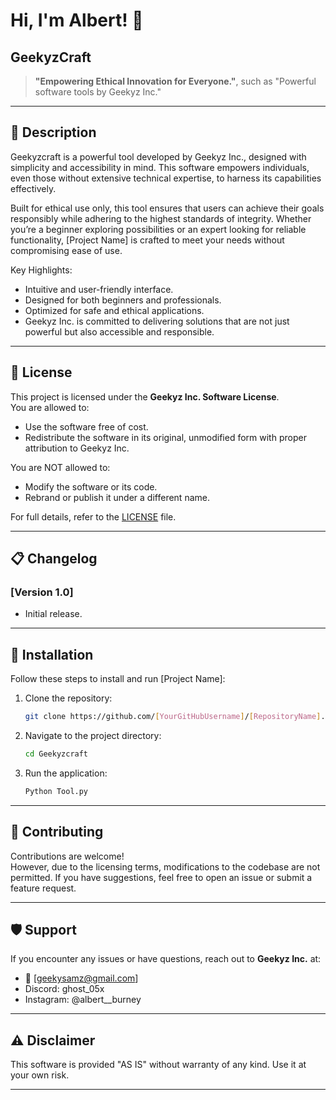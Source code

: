 # Hi, I'm Albert! 👋

## GeekyzCraft
> **"Empowering Ethical Innovation for Everyone."**, such as "Powerful software tools by Geekyz Inc."

---

## 📖 Description
Geekyzcraft is a powerful tool developed by Geekyz Inc., designed with simplicity and accessibility in mind. This software empowers individuals, even those without extensive technical expertise, to harness its capabilities effectively.

Built for ethical use only, this tool ensures that users can achieve their goals responsibly while adhering to the highest standards of integrity. Whether you’re a beginner exploring possibilities or an expert looking for reliable functionality, [Project Name] is crafted to meet your needs without compromising ease of use.

Key Highlights:

- Intuitive and user-friendly interface.
- Designed for both beginners and professionals.
- Optimized for safe and ethical applications.
- Geekyz Inc. is committed to delivering solutions that are not just powerful but also accessible and responsible.


---

## 📝 License
This project is licensed under the **Geekyz Inc. Software License**.  
You are allowed to:
- Use the software free of cost.
- Redistribute the software in its original, unmodified form with proper attribution to Geekyz Inc.

You are NOT allowed to:
- Modify the software or its code.
- Rebrand or publish it under a different name.

For full details, refer to the [LICENSE](./LICENSE) file.

---

## 📋 Changelog
### [Version 1.0]
- Initial release.


---

## 🚀 Installation
Follow these steps to install and run [Project Name]:
1. Clone the repository:
   ```bash
   git clone https://github.com/[YourGitHubUsername]/[RepositoryName].git
   ```
2. Navigate to the project directory:
   ```bash
   cd Geekyzcraft
   ```
3. Run the application:
   ```bash
   Python Tool.py
   ```

---

## 🌟 Contributing
Contributions are welcome!  
However, due to the licensing terms, modifications to the codebase are not permitted. If you have suggestions, feel free to open an issue or submit a feature request.

---

## 🛡️ Support
If you encounter any issues or have questions, reach out to **Geekyz Inc.** at:  
- 📧 [geekysamz@gmail.com]   
- Discord: ghost_05x 
- Instagram: @albert__burney

---

## ⚠️ Disclaimer
This software is provided "AS IS" without warranty of any kind. Use it at your own risk.

---
